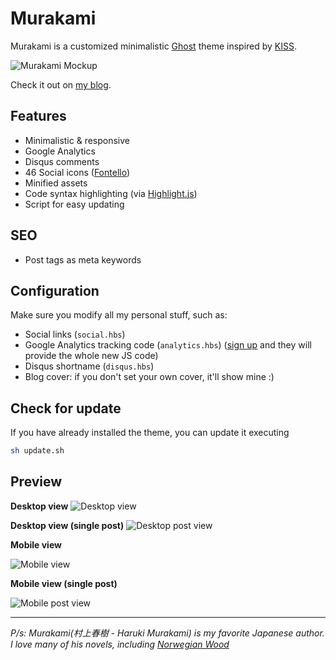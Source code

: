 # Murakami
Murakami is a customized minimalistic [Ghost](https://ghost.org/) theme inspired by
[KISS](https://github.com/calincru/KISS).

![Murakami Mockup](http://i.imgur.com/FNuEFEj.jpg)

Check it out on [my blog](http://quangteomedia.com).

## Features
- Minimalistic & responsive
- Google Analytics
- Disqus comments
- 46 Social icons ([Fontello](http://fontello.com))
- Minified assets
- Code syntax highlighting (via [Highlight.js](https://highlightjs.org/))
- Script for easy updating

## SEO
- Post tags as meta keywords

## Configuration
Make sure you modify all my personal stuff, such as:
- Social links (`social.hbs`)
- Google Analytics tracking code (`analytics.hbs`) ([sign
  up](https://accounts.google.com/ServiceLogin?service=analytics&userexp=signup&hl=en)
  and they will provide the whole new JS code)
- Disqus shortname (`disqus.hbs`)
- Blog cover: if you don't set your own cover, it'll show mine :)

## Check for update

If you have already installed the theme, you can update it executing

```bash
sh update.sh
```

## Preview

**Desktop view**
![Desktop view](http://i.imgur.com/uPSWrxE.png)

**Desktop view (single post)**
![Desktop post view](http://i.imgur.com/RHsnxuM.png)

**Mobile view**

![Mobile view](http://i.imgur.com/crGgbQb.png)

**Mobile view (single post)**

![Mobile post view](http://i.imgur.com/nh4v29A.png)

___

*P/s: Murakami(村上春樹 - Haruki Murakami) is my favorite Japanese author.*
*I love many of his novels, including [Norwegian Wood](https://en.wikipedia.org/wiki/Norwegian_Wood_(novel))*